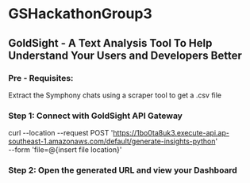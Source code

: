 # GSHackathonGroup3

## GoldSight - A Text Analysis Tool To Help Understand Your Users and Developers Better

### Pre - Requisites: 
Extract the Symphony chats using a scraper tool to get a .csv file

### Step 1: Connect with GoldSight API Gateway
curl --location --request POST 'https://1bo0ta8uk3.execute-api.ap-southeast-1.amazonaws.com/default/generate-insights-python' \
--form 'file=@{insert file location}'
  
### Step 2: Open the generated URL and view your Dashboard
